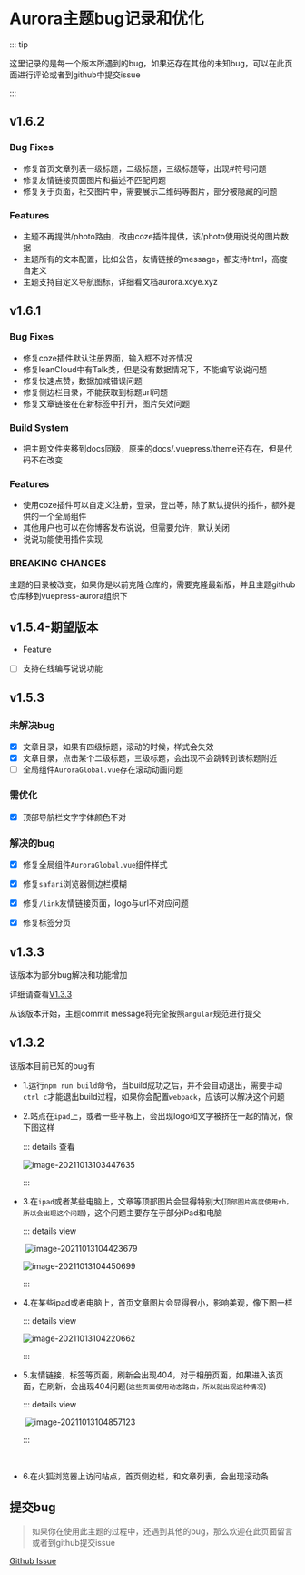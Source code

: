 # Aurora主题bug记录和优化

::: tip 

这里记录的是每一个版本所遇到的bug，如果还存在其他的未知bug，可以在此页面进行评论或者到github中提交issue

:::



## v1.6.2

### Bug Fixes

- 修复首页文章列表一级标题，二级标题，三级标题等，出现#符号问题
- 修复友情链接页面图片和描述不匹配问题
- 修复关于页面，社交图片中，需要展示二维码等图片，部分被隐藏的问题

### Features

- 主题不再提供/photo路由，改由coze插件提供，该/photo使用说说的图片数据
- 主题所有的文本配置，比如公告，友情链接的message，都支持html，高度自定义
- 主题支持自定义导航图标，详细看文档aurora.xcye.xyz





## v1.6.1

### Bug Fixes

- 修复coze插件默认注册界面，输入框不对齐情况
- 修复leanCloud中有Talk类，但是没有数据情况下，不能编写说说问题
- 修复快速点赞，数据加减错误问题
- 修复侧边栏目录，不能获取到标题url问题
- 修复文章链接在在新标签中打开，图片失效问题

### Build System

- 把主题文件夹移到docs同级，原来的docs/.vuepress/theme还存在，但是代码不在改变

### Features

- 使用coze插件可以自定义注册，登录，登出等，除了默认提供的插件，额外提供的一个全局组件
- 其他用户也可以在你博客发布说说，但需要允许，默认关闭
- 说说功能使用插件实现

### BREAKING CHANGES

主题的目录被改变，如果你是以前克隆仓库的，需要克隆最新版，并且主题github仓库移到vuepress-aurora组织下



## v1.5.4-期望版本

- Feature
- [ ] 支持在线编写说说功能





## v1.5.3

### 未解决bug

- [x] 文章目录，如果有四级标题，滚动的时候，样式会失效
- [x] 文章目录，点击某个二级标题，三级标题，会出现不会跳转到该标题附近
- [ ] 全局组件`AuroraGlobal.vue`存在滚动动画问题

### 需优化

- [x] 顶部导航栏文字字体颜色不对

### 解决的bug

- [x] 修复全局组件`AuroraGlobal.vue`组件样式
- [x] 修复`safari`浏览器侧边栏模糊
- [x] 修复`/link`友情链接页面，logo与url不对应问题
- [x] 修复标签分页



## v1.3.3

该版本为部分bug解决和功能增加

详细请查看<a href="https://github.com/qsyyke/vuepress-theme-aurora/releases/tag/v1.3.3">V1.3.3</a>

从该版本开始，主题commit message将完全按照`angular`规范进行提交

## v1.3.2

该版本目前已知的bug有

- 1.运行`npm run build`命令，当build成功之后，并不会自动退出，需要手动`ctrl c`才能退出build过程，如果你会配置`webpack`，应该可以解决这个问题

- 2.站点在`ipad`上，或者一些平板上，会出现logo和文字被挤在一起的情况，像下图这样

  ::: details 查看

  ![image-20211013103447635](https://ooszy.cco.vin/img/blog-note/image-20211013103447635.png?x-oss-process=style/pictureProcess1)

  :::

- 3.在`ipad`或者某些电脑上，文章等顶部图片会显得特别大(`顶部图片高度使用vh，所以会出现这个问题`)，这个问题主要存在于部分iPad和电脑

  ::: details view

  ​	![image-20211013104423679](https://ooszy.cco.vin/img/blog-note/image-20211013104423679.png?x-oss-process=style/pictureProcess1)

  ![image-20211013104450699](https://ooszy.cco.vin/img/blog-note/image-20211013104450699.png?x-oss-process=style/pictureProcess1)

  :::

- 4.在某些ipad或者电脑上，首页文章图片会显得很小，影响美观，像下图一样

  ::: details view

  ![image-20211013104220662](https://ooszy.cco.vin/img/blog-note/image-20211013104220662.png?x-oss-process=style/pictureProcess1)

  :::



- 5.友情链接，标签等页面，刷新会出现404，对于相册页面，如果进入该页面，在刷新，会出现404问题(`这些页面使用动态路由，所以就出现这种情况`)

  ::: details view

  ​	![image-20211013104857123](https://ooszy.cco.vin/img/blog-note/image-20211013104857123.png?x-oss-process=style/pictureProcess1)

  :::

​		



- 6.在火狐浏览器上访问站点，首页侧边栏，和文章列表，会出现滚动条



## 提交bug

> 如果你在使用此主题的过程中，还遇到其他的bug，那么欢迎在此页面留言或者到github提交issue



<a target="_blank" href="https://github.com/qsyyke/vuepress-theme-aurora/issues">Github Issue</a>
